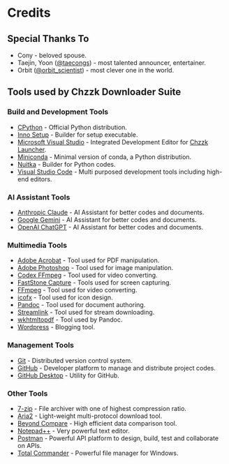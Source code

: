 # Credits

## Special Thanks To

* Cony - beloved spouse.
* Taejin, Yoon ([@taecongs](https://instagram.com/taecongs)) - most talented announcer, entertainer.
* Orbit ([@orbit_scientist](https://instagram.com/orbit_scientist)) - most clever one in the world.

## Tools used by Chzzk Downloader Suite

### Build and Development Tools

* [CPython](https://python.org/) - Official Python distribution.
* [Inno Setup](https://jrsoftware.org/isinfo.php) - Builder for setup executable.
* [Microsoft Visual Studio](https://visualstudio.microsoft.com/) - Integrated Development Editor for [Chzzk Launcher](https://blog.choonholic.com/archives/4727).
* [Miniconda](https://docs.anaconda.com/miniconda/) - Minimal version of conda, a Python distribution.
* [Nuitka](https://nuitka.net/) - Builder for Python codes.
* [Visual Studio Code](https://code.visualstudio.com/) - Multi purposed development tools including high-end editors.

### AI Assistant Tools

* [Anthropic Claude](https://claude.ai/) - AI Assistant for better codes and documents.
* [Google Gemini](https://gemini.google.com/) - AI Assistant for better codes and documents.
* [OpenAI ChatGPT](https://chatgpt.com/) - AI Assistant for better codes and documents.

### Multimedia Tools

* [Adobe Acrobat](https://acrobat.adobe.com/) - Tool used for PDF manipulation.
* [Adobe Photoshop](https://www.adobe.com/photoshop/) - Tool used for image manipulation.
* [Codex FFmpeg](https://www.gyan.dev/ffmpeg/builds/) - Tool used for video converting.
* [FastStone Capture](https://www.faststone.org/) - Tools used for screen capturing.
* [FFmpeg](https://www.ffmpeg.org/) - Tool used for video converting.
* [icofx](https://www.adobe.com/) - Tool used for icon design.
* [Pandoc](https://pandoc.org/) - Tool used for document authoring.
* [Streamlink](https://streamlink.github.io/) - Tool used for stream downloading.
* [wkhtmltopdf](https://wkhtmltopdf.org/) - Tool used by Pandoc.
* [Wordpress](https://wordpress.org/) - Blogging tool.

### Management Tools

* [Git](https://git-scm.com/) - Distributed version control system.
* [GitHub](https://github.com/) - Developer platform to manage and distribute project codes.
* [GitHub Desktop](https://github.com/apps/desktop) - Utility for GitHub.

### Other Tools

* [7-zip](https://www.7-zip.org/) - File archiver with one of highest compression ratio.
* [Aria2](https://aria2.github.io/) - Light-weight multi-protocol download tool.
* [Beyond Compare](https://www.scootersoftware.com/) - High efficient data comparison tool.
* [Notepad++](https://notepad-plus-plus.org/) - Very powerful text editor.
* [Postman](https://www.postman.com/) - Powerful API platform to design, build, test and collaborate on APIs.
* [Total Commander](https://www.ghisler.com/) - Powerful file manager for Windows.